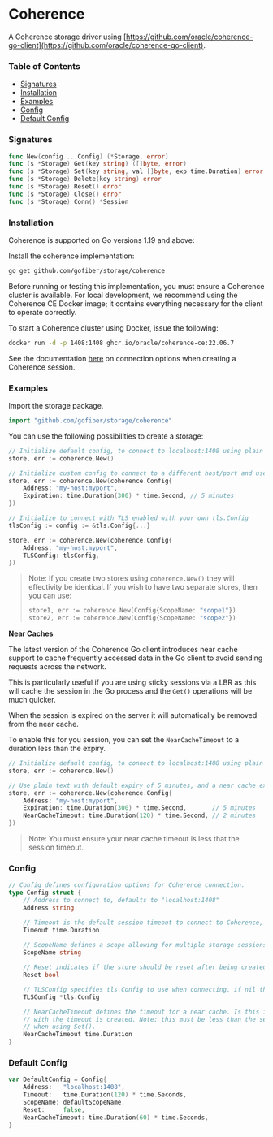 # Coherence
<!-- Copyright © 2023, Oracle and/or its affiliates. -->
A Coherence storage driver using [https://github.com/oracle/coherence-go-client](https://github.com/oracle/coherence-go-client).

### Table of Contents
- [Signatures](#signatures)
- [Installation](#installation)
- [Examples](#examples)
- [Config](#config)
- [Default Config](#default-config)

### Signatures
```go
func New(config ...Config) (*Storage, error)
func (s *Storage) Get(key string) ([]byte, error)
func (s *Storage) Set(key string, val []byte, exp time.Duration) error
func (s *Storage) Delete(key string) error
func (s *Storage) Reset() error
func (s *Storage) Close() error
func (s *Storage) Conn() *Session
```

### Installation
Coherence is supported on Go versions 1.19 and above:

Install the coherence implementation:
```bash
go get github.com/gofiber/storage/coherence
```

Before running or testing this implementation, you must ensure a Coherence cluster is available.
For local development, we recommend using the Coherence CE Docker image; it contains everything
necessary for the client to operate correctly.

To start a Coherence cluster using Docker, issue the following:

```bash
docker run -d -p 1408:1408 ghcr.io/oracle/coherence-ce:22.06.7
```

See the documentation [here](https://pkg.go.dev/github.com/oracle/coherence-go-client/coherence#hdr-Obtaining_a_Session) on connection options
when creating a Coherence session.

### Examples
Import the storage package.
```go
import "github.com/gofiber/storage/coherence"
```

You can use the following possibilities to create a storage:
```go
// Initialize default config, to connect to localhost:1408 using plain text
store, err := coherence.New()

// Initialize custom config to connect to a different host/port and use plain text and expiry of 5 minutes.
store, err := coherence.New(coherence.Config{
    Address: "my-host:myport",
    Expiration: time.Duration(300) * time.Second, // 5 minutes
})

// Initialize to connect with TLS enabled with your own tls.Config
tlsConfig := config := &tls.Config{...}

store, err := coherence.New(coherence.Config{
    Address: "my-host:myport",
    TLSConfig: tlsConfig,
})
```

> Note: If you create two stores using `coherence.New()` they will effectivity be identical.
> If you wish to have two separate stores, then you can use:
> ```go
> store1, err := coherence.New(Config{ScopeName: "scope1"})
> store2, err := coherence.New(Config{ScopeName: "scope2"})
> ```

**Near Caches**

The latest version of the Coherence Go client introduces near cache support
to cache frequently accessed data in the Go client to avoid sending requests across the network.

This is particularly useful if you are using sticky sessions via a LBR as this will cache
the session in the Go process and the `Get()` operations will be much quicker.

When the session is expired on the server it will automatically be removed from the near cache.

To enable this for you session, you can set the `NearCacheTimeout` to a duration less than the expiry.

```go
// Initialize default config, to connect to localhost:1408 using plain text
store, err := coherence.New()

// Use plain text with default expiry of 5 minutes, and a near cache expiry of 2 minutes
store, err := coherence.New(coherence.Config{
    Address: "my-host:myport",
    Expiration: time.Duration(300) * time.Second,       // 5 minutes
    NearCacheTimeout: time.Duration(120) * time.Second, // 2 minutes
})
```
> Note: You must ensure your near cache timeout is less that the session timeout.

### Config

```go
// Config defines configuration options for Coherence connection.
type Config struct {
    // Address to connect to, defaults to "localhost:1408"
    Address string

    // Timeout is the default session timeout to connect to Coherence, defaults to 30s
    Timeout time.Duration
	
    // ScopeName defines a scope allowing for multiple storage sessions
    ScopeName string

    // Reset indicates if the store should be reset after being created
    Reset bool

    // TLSConfig specifies tls.Config to use when connecting, if nil then plain text is used 
    TLSConfig *tls.Config

    // NearCacheTimeout defines the timeout for a near cache. Is this is set, then a near cache
    // with the timeout is created. Note: this must be less than the session timeout or any timeout you specify 
    // when using Set().
    NearCacheTimeout time.Duration
}
```

### Default Config
```go
var DefaultConfig = Config{
    Address:   "localhost:1408",
    Timeout:   time.Duration(120) * time.Seconds,
    ScopeName: defaultScopeName,
    Reset:     false,
    NearCacheTimeout: time.Duration(60) * time.Seconds,
}
```
